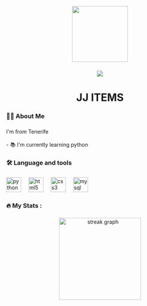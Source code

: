<div align="center">
  <img height="150" src="https://media.tenor.com/I5iY9Hj8YGQAAAAi/kroppa-digital.gif"  />
</div>


###

<div align="center">
  <img src="https://visitor-badge.laobi.icu/badge?page_id=DavidRiccio.DavidRiccio&"  />
</div>

###

<h1 align="center">JJ ITEMS</h1>

###

<h3 align="left">👩‍💻  About Me</h3>

###

<p align="left">I'm from Tenerife<br><br>- 📚 I'm currently learning python</p>

###

<h3 align="left">🛠 Language and tools</h3>

###

<div align="left">
  <img src="https://cdn.jsdelivr.net/gh/devicons/devicon/icons/python/python-original.svg" height="40" alt="python logo"  />
  <img width="12" />
  <img src="https://cdn.jsdelivr.net/gh/devicons/devicon/icons/html5/html5-original.svg" height="40" alt="html5 logo"  />
  <img width="12" />
  <img src="https://cdn.jsdelivr.net/gh/devicons/devicon/icons/css3/css3-original.svg" height="40" alt="css3 logo"  />
  <img width="12" />
  <img src="https://cdn.jsdelivr.net/gh/devicons/devicon/icons/mysql/mysql-original.svg" height="40" alt="mysql logo"  />
</div>

###

<h3 align="left">🔥   My Stats :</h3>

###

<div align="center">
  <img src="https://streak-stats.demolab.com?user=DavidRiccio&locale=en&mode=daily&theme=dark&hide_border=false&border_radius=5&order=3" height="220" alt="streak graph"  />
</div>

###
